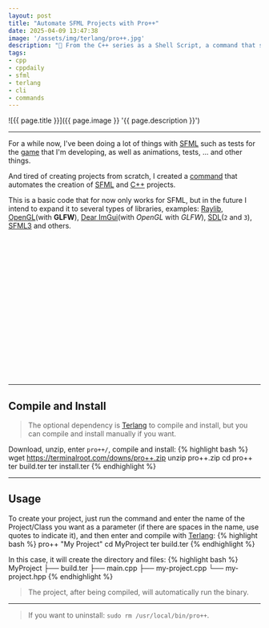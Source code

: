 ```yaml
---
layout: post
title: "Automate SFML Projects with Pro++"
date: 2025-04-09 13:47:38
image: '/assets/img/terlang/pro++.jpg'
description: "🚀 From the C++ series as a Shell Script, a command that saves time." 
tags:
- cpp
- cppdaily
- sfml
- terlang
- cli
- commands
---
```


![{{ page.title }}]({{ page.image }} '{{ page.description }}')

---

For a while now, I've been doing a lot of things with [SFML](https://terminalroot.com/tags#sfml) such as tests for the [game](https://terminalroot.com/tags#gamedev) that I'm developing, as well as animations, tests, ... and other things.

And tired of creating projects from scratch, I created a [command](https://terminalroot.com/tags#commands) that automates the creation of [SFML](https://terminalroot.com/tags#sfml) and [C++](https://terminalroot.com/tags#cpp) projects.

This is a basic code that for now only works for SFML, but in the future I intend to expand it to several types of libraries, examples: [Raylib](https://terminalroot.com/tags#raylib), [OpenGL](https://terminalroot.com/tags#opengl)(with **GLFW**), [Dear ImGui](https://terminalroot.com/tags#imgui)(with *OpenGL* with *GLFW*), [SDL](https://terminalroot.com/tags#sdl)(`2` and `3`), [SFML3](https://www.reddit.com/r/sfml/comments/1hjhs2n/sfml_300_released/) and others.

<!-- SQUARE - GAMES ROOT -->
<script async src="//pagead2.googlesyndication.com/pagead/js/adsbygoogle.js"></script>
<ins class="adsbygoogle"
style="display:inline-block;width:336px;height:280px"
data-ad-client="ca-pub-2838251107855362"
data-ad-slot="5351066970"></ins>
<script>
(adsbygoogle = window.adsbygoogle || []).push({});
</script>

---

## Compile and Install
> The optional dependency is [Terlang](https://github.com/terroo/terlang) to compile and install, but you can compile and install manually if you want.

Download, unzip, enter `pro++/`, compile and install:
{% highlight bash %}
wget https://terminalroot.com/downs/pro++.zip
unzip pro++.zip
cd pro++
ter build.ter
ter install.ter
{% endhighlight %}

---

## Usage
To create your project, just run the command and enter the name of the Project/Class you want as a parameter (if there are spaces in the name, use quotes to indicate it), and then enter and compile with [Terlang](https::github.com/terroo/terlang):
{% highlight bash %}
pro++ "My Project"
cd MyProject
ter build.ter
{% endhighlight %}

In this case, it will create the directory and files:
{% highlight bash %}
MyProject
├── build.ter
├── main.cpp
├── my-project.cpp
└── my-project.hpp
{% endhighlight %}
> The project, after being compiled, will automatically run the binary.

---

> If you want to uninstall: `sudo rm /usr/local/bin/pro++`.

